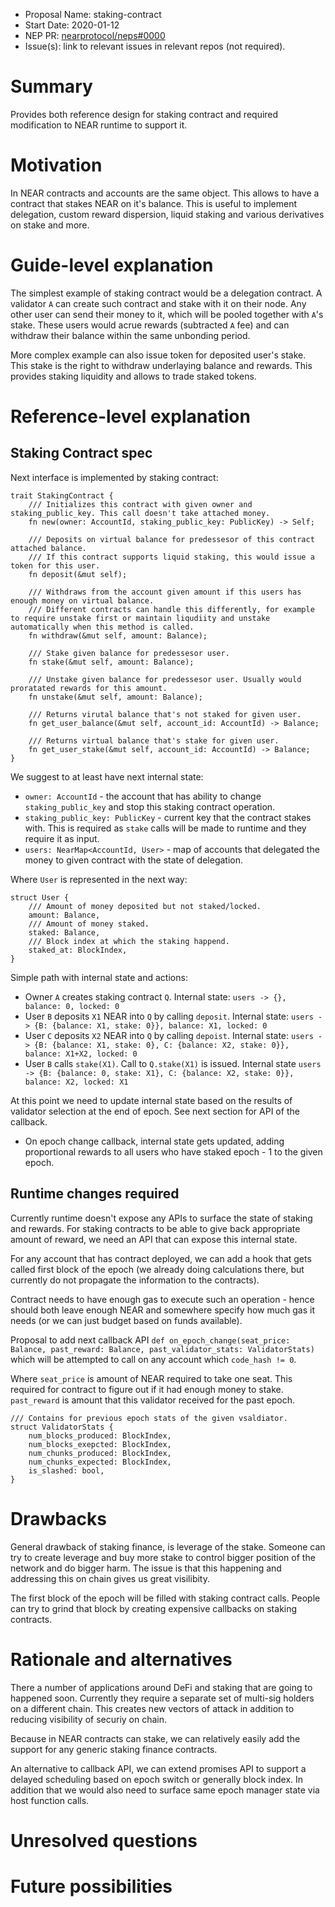 - Proposal Name: staking-contract
- Start Date: 2020-01-12
- NEP PR: [nearprotocol/neps#0000](https://github.com/nearprotocol/neps/pull/0000)
- Issue(s): link to relevant issues in relevant repos (not required).

# Summary
[summary]: #summary

Provides both reference design for staking contract and required modification to NEAR runtime to support it.

# Motivation
[motivation]: #motivation

In NEAR contracts and accounts are the same object. This allows to have a contract that stakes NEAR on it's balance.
This is useful to implement delegation, custom reward dispersion, liquid staking and various derivatives on stake and more.

# Guide-level explanation
[guide-level-explanation]: #guide-level-explanation

The simplest example of staking contract would be a delegation contract.
A validator `A` can create such contract and stake with it on their node.
Any other user can send their money to it, which will be pooled together with `A`'s stake.
These users would acrue rewards (subtracted `A` fee) and can withdraw their balance within the same unbonding period.

More complex example can also issue token for deposited user's stake. This stake is the right to withdraw underlaying balance and rewards. This provides staking liquidity and allows to trade staked tokens.

# Reference-level explanation
[reference-level-explanation]: #reference-level-explanation

## Staking Contract spec

Next interface is implemented by staking contract:
```
trait StakingContract { 
    /// Initializes this contract with given owner and staking_public_key. This call doesn't take attached money.
    fn new(owner: AccountId, staking_public_key: PublicKey) -> Self;
    
    /// Deposits on virtual balance for predessesor of this contract attached balance.
    /// If this contract supports liquid staking, this would issue a token for this user.
    fn deposit(&mut self);

    /// Withdraws from the account given amount if this users has enough money on virtual balance.
    /// Different contracts can handle this differently, for example to require unstake first or maintain liqudiity and unstake automatically when this method is called.
    fn withdraw(&mut self, amount: Balance);
    
    /// Stake given balance for predessesor user.
    fn stake(&mut self, amount: Balance);

    /// Unstake given balance for predessesor user. Usually would proratated rewards for this amount.
    fn unstake(&mut self, amount: Balance);

    /// Returns virutal balance that's not staked for given user.
    fn get_user_balance(&mut self, account_id: AccountId) -> Balance;

    /// Returns virtual balance that's stake for given user.
    fn get_user_stake(&mut self, account_id: AccountId) -> Balance;
}
```

We suggest to at least have next internal state:
* `owner: AccountId` - the account that has ability to change `staking_public_key` and stop this staking contract operation.
* `staking_public_key: PublicKey` - current key that the contract stakes with. This is required as `stake` calls will be made to runtime and they require it as input.
* `users: NearMap<AccountId, User>` - map of accounts that delegated the money to given contract with the state of delegation.

Where `User` is represented in the next way:
```
struct User {
    /// Amount of money deposited but not staked/locked.
    amount: Balance,
    /// Amount of money staked.
    staked: Balance,
    /// Block index at which the staking happend.
    staked_at: BlockIndex,
}
```

Simple path with internal state and actions:
* Owner `A` creates staking contract `Q`.
   Internal state: `users -> {}, balance: 0, locked: 0`
* User `B` deposits `X1` NEAR into `Q` by calling `deposit`.
   Internal state: `users -> {B: {balance: X1, stake: 0}}, balance: X1, locked: 0`
* User `C` deposits `X2` NEAR into `Q` by calling `depoist`.
   Internal state: `users -> {B: {balance: X1, stake: 0}, C: {balance: X2, stake: 0}}, balance: X1+X2, locked: 0`
* User `B` calls `stake(X1)`.
    Call to `Q.stake(X1)` is issued.
    Internal state `users -> {B: {balance: 0, stake: X1}, C: {balance: X2, stake: 0}}, balance: X2, locked: X1`

At this point we need to update internal state based on the results of validator selection at the end of epoch. See next section for API of the callback.

* On epoch change callback, internal state gets updated, adding proportional rewards to all users who have staked epoch - 1 to the given epoch.


## Runtime changes required

Currently runtime doesn't expose any APIs to surface the state of staking and rewards.
For staking contracts to be able to give back appropriate amount of reward, we need an API that can expose this internal state.

For any account that has contract deployed, we can add a hook that gets called first block of the epoch (we already doing calculations there, but currently do not propagate the information to the contracts).

Contract needs to have enough gas to execute such an operation - hence should both leave enough NEAR and somewhere specify how much gas it needs (or we can just budget based on funds available). 

Proposal to add next callback API `def on_epoch_change(seat_price: Balance, past_reward: Balance, past_validator_stats: ValidatorStats)` which will be attempted to call on any account which `code_hash != 0`.

Where `seat_price` is amount of NEAR required to take one seat. This required for contract to figure out if it had enough money to stake. `past_reward` is amount that this validator received for the past epoch.

```
/// Contains for previous epoch stats of the given vsaldiator.
struct ValidatorStats {
    num_blocks_produced: BlockIndex,
    num_blocks_exepcted: BlockIndex,
    num_chunks_produced: BlockIndex,
    num_chunks_expected: BlockIndex,
    is_slashed: bool,
}
```

# Drawbacks
[drawbacks]: #drawbacks

General drawback of staking finance, is leverage of the stake. Someone can try to create leverage and buy more stake to control bigger position of the network and do bigger harm. The issue is that this happening and addressing this on chain gives us great visilibity.

The first block of the epoch will be filled with staking contract calls. People can try to grind that block by creating expensive callbacks on staking contracts.

# Rationale and alternatives
[rationale-and-alternatives]: #rationale-and-alternatives

There a number of applications around DeFi and staking that are going to happened soon.
Currently they require a separate set of multi-sig holders on a different chain. This creates new vectors of attack in addition to reducing visibility of securiy on chain.

Because in NEAR contracts can stake, we can relatively easily add the support for any generic staking finance contracts.

An alternative to callback API, we can extend promises API to support a delayed scheduling based on epoch switch or generally block index. In addition that we would also need to surface same epoch manager state via host function calls.

# Unresolved questions
[unresolved-questions]: #unresolved-questions


# Future possibilities
[future-possibilities]: #future-possibilities
